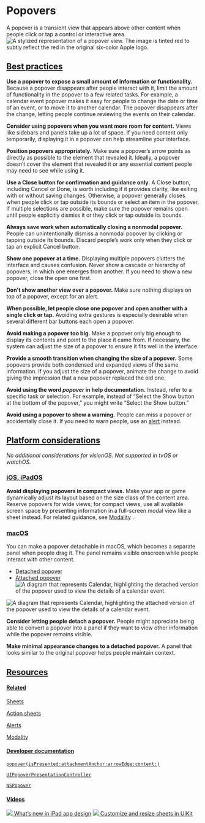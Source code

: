 Popovers
========

A popover is a transient view that appears above other content when people click or tap a control or interactive area.![A stylized representation of a popover view. The image is tinted red to subtly reflect the red in the original six-color Apple logo.](https://docs-assets.developer.apple.com/published/90068cb259f3c3d15e6adf38766dd706/components-popover-intro@2x.png)

[Best practices](/design/human-interface-guidelines/popovers#Best-practices)
----------------------------------------------------------------------------

**Use a popover to expose a small amount of information or functionality.** Because a popover disappears after people interact with it, limit the amount of functionality in the popover to a few related tasks. For example, a calendar event popover makes it easy for people to change the date or time of an event, or to move it to another calendar. The popover disappears after the change, letting people continue reviewing the events on their calendar.

**Consider using popovers when you want more room for content.** Views like sidebars and panels take up a lot of space. If you need content only temporarily, displaying it in a popover can help streamline your interface.

**Position popovers appropriately.** Make sure a popover’s arrow points as directly as possible to the element that revealed it. Ideally, a popover doesn’t cover the element that revealed it or any essential content people may need to see while using it.

**Use a Close button for confirmation and guidance only.** A Close button, including Cancel or Done, is worth including if it provides clarity, like exiting with or without saving changes. Otherwise, a popover generally closes when people click or tap outside its bounds or select an item in the popover. If multiple selections are possible, make sure the popover remains open until people explicitly dismiss it or they click or tap outside its bounds.

**Always save work when automatically closing a nonmodal popover.** People can unintentionally dismiss a nonmodal popover by clicking or tapping outside its bounds. Discard people’s work only when they click or tap an explicit Cancel button.

**Show one popover at a time.** Displaying multiple popovers clutters the interface and causes confusion. Never show a cascade or hierarchy of popovers, in which one emerges from another. If you need to show a new popover, close the open one first.

**Don’t show another view over a popover.** Make sure nothing displays on top of a popover, except for an alert.

**When possible, let people close one popover and open another with a single click or tap.** Avoiding extra gestures is especially desirable when several different bar buttons each open a popover.

**Avoid making a popover too big.** Make a popover only big enough to display its contents and point to the place it came from. If necessary, the system can adjust the size of a popover to ensure it fits well in the interface.

**Provide a smooth transition when changing the size of a popover.** Some popovers provide both condensed and expanded views of the same information. If you adjust the size of a popover, animate the change to avoid giving the impression that a new popover replaced the old one.

**Avoid using the word *popover* in help documentation.** Instead, refer to a specific task or selection. For example, instead of “Select the Show button at the bottom of the popover,” you might write “Select the Show button.”

**Avoid using a popover to show a warning.** People can miss a popover or accidentally close it. If you need to warn people, use an [alert](/design/human-interface-guidelines/alerts)
 instead.

[Platform considerations](/design/human-interface-guidelines/popovers#Platform-considerations)
----------------------------------------------------------------------------------------------

*No additional considerations for visionOS. Not supported in tvOS or watchOS.*

### [iOS, iPadOS](/design/human-interface-guidelines/popovers#iOS-iPadOS)

**Avoid displaying popovers in compact views.** Make your app or game dynamically adjust its layout based on the size class of the content area. Reserve popovers for wide views; for compact views, use all available screen space by presenting information in a full-screen modal view like a sheet instead. For related guidance, see [Modality](/design/human-interface-guidelines/modality)
.

### [macOS](/design/human-interface-guidelines/popovers#macOS)

You can make a popover detachable in macOS, which becomes a separate panel when people drag it. The panel remains visible onscreen while people interact with other content.

* [Detached popover](#)
* [Attached popover](#)
![A diagram that represents Calendar, highlighting the detached version of the popover used to view the details of a calendar event.](https://docs-assets.developer.apple.com/published/c6b7895d5e9ad592859acc1a66a119f6/detached-popover@2x.png)

![A diagram that represents Calendar, highlighting the attached version of the popover used to view the details of a calendar event.](https://docs-assets.developer.apple.com/published/5fcc15720ca5ce852442b3368f2e8aa3/attached-popover@2x.png)

**Consider letting people detach a popover.** People might appreciate being able to convert a popover into a panel if they want to view other information while the popover remains visible.

**Make minimal appearance changes to a detached popover.** A panel that looks similar to the original popover helps people maintain context.

[Resources](/design/human-interface-guidelines/popovers#Resources)
------------------------------------------------------------------

#### [Related](/design/human-interface-guidelines/popovers#Related)

[Sheets](/design/human-interface-guidelines/sheets)


[Action sheets](/design/human-interface-guidelines/action-sheets)


[Alerts](/design/human-interface-guidelines/alerts)


[Modality](/design/human-interface-guidelines/modality)


#### [Developer documentation](/design/human-interface-guidelines/popovers#Developer-documentation)

[`popover(isPresented:attachmentAnchor:arrowEdge:content:)`](/documentation/SwiftUI/View/popover(isPresented:attachmentAnchor:arrowEdge:content:))


[`UIPopoverPresentationController`](/documentation/uikit/uipopoverpresentationcontroller)


[`NSPopover`](/documentation/appkit/nspopover)


#### [Videos](/design/human-interface-guidelines/popovers#Videos)

[![](https://devimages-cdn.apple.com/wwdc-services/images/124/6E076CE0-7DDF-4471-B6F0-005ADF9C7960/6500_wide_250x141_1x.jpg) What’s new in iPad app design](https://developer.apple.com/videos/play/wwdc2022/10009) 
[![](https://devimages-cdn.apple.com/wwdc-services/images/119/826294D2-7340-4156-A3C6-AA23D15E5FBB/4953_wide_250x141_1x.jpg) Customize and resize sheets in UIKit](https://developer.apple.com/videos/play/wwdc2021/10063) 
